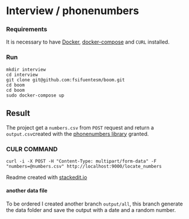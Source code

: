 # Interview / phonenumbers

### Requirements

It is necessary to have 
[Docker](https://docs.docker.com/), 
[docker-compose](https://docs.docker.com/compose/install/) and
`CURL`
installed.

### Run

```
mkdir interview
cd interview
git clone git@github.com:fsifuentesm/boom.git
cd boom
cd boom
sudo docker-compose up
```
## Result
The project get a `numbers.csv` from `POST` request and return a `output.csv`created with the [phonenumbers library](https://pypi.org/project/phonenumbers/) granted.

### CULR COMMAND
```
curl -i -X POST -H "Content-Type: multipart/form-data" -F "numbers=@numbers.csv" http://localhost:9000/locate_numbers
```

Readme created with [stackedit.io](https://stackedit.io/app#)

#### another data file

To be ordered I created another branch `output/all`, this branch
generate the data folder and save the output with a date and a
random number.
